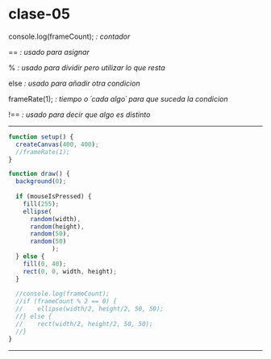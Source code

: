 # clase-05

console.log(frameCount); _: contador_

== _: usado para asignar_

% _: usado para dividir pero utilizar lo que resta_

else _: usado para añadir otra condicion_

frameRate(1); _: tiempo o ´cada algo´ para que suceda la condicion_

!== _: usado para decir que algo es distinto_

-------------------------------------------------------------

```javascript
function setup() {
  createCanvas(400, 400);
  //frameRate(1);
}

function draw() {
  background(0);
  
  if (mouseIsPressed) {
    fill(255);
    ellipse(
      random(width),
      random(height),
      random(50),
      random(50)
            );
  } else {
    fill(0, 40);
    rect(0, 0, width, height);
  }
  
  //console.log(frameCount);
  //if (frameCount % 2 == 0) {
  //    ellipse(width/2, height/2, 50, 50);
  //} else {
  //    rect(width/2, height/2, 50, 50);
  //}
}
```
-----------------------------


